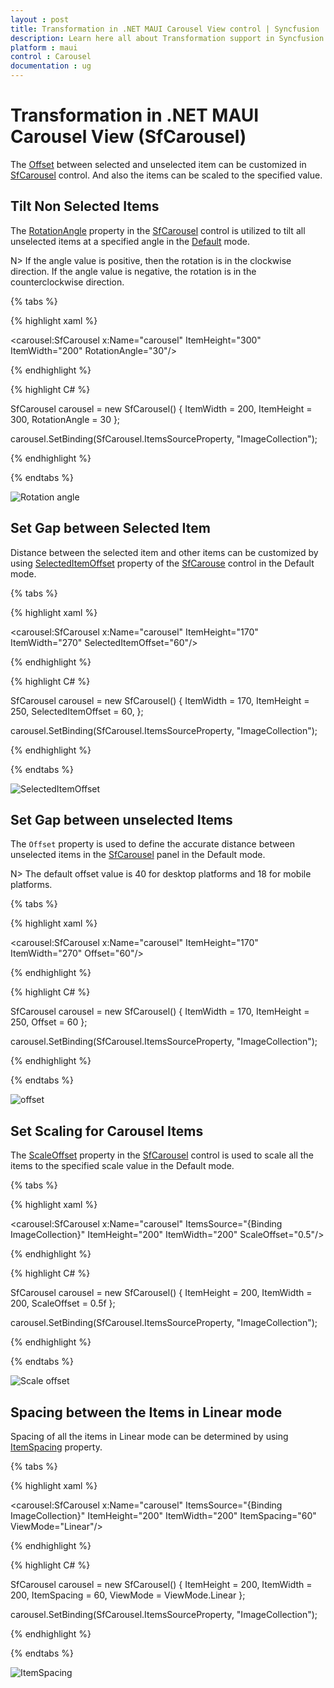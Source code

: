 ```yaml
---
layout : post
title: Transformation in .NET MAUI Carousel View control | Syncfusion
description: Learn here all about Transformation support in Syncfusion .NET MAUI Carousel View (SfCarousel) control and more.
platform : maui
control : Carousel
documentation : ug
---
```


# Transformation in .NET MAUI Carousel View (SfCarousel)

The [Offset](https://help.syncfusion.com/cr/maui/Syncfusion.Maui.Carousel.SfCarousel.html#Syncfusion_Maui_Carousel_SfCarousel_Offset) between selected and unselected item can be customized in  [SfCarousel](https://help.syncfusion.com/cr/maui/Syncfusion.Maui.Carousel.SfCarousel.html) control. And also the items can be scaled to the specified value.

## Tilt Non Selected Items

The [RotationAngle](https://help.syncfusion.com/cr/maui/Syncfusion.Maui.Carousel.SfCarousel.html#Syncfusion_Maui_Carousel_SfCarousel_RotationAngle) property in the [SfCarousel](https://help.syncfusion.com/cr/maui/Syncfusion.Maui.Carousel.SfCarousel.html) control is utilized to tilt all unselected items at a specified angle in the [Default](https://help.syncfusion.com/cr/maui/Syncfusion.Maui.Core.Carousel.ViewMode.html#Syncfusion_Maui_Core_Carousel_ViewMode_Default) mode.

N> If the angle value is positive, then the rotation is in the clockwise direction. If the angle value is negative, the rotation is in the counterclockwise direction. 

{% tabs %}

{% highlight xaml %}

<carousel:SfCarousel x:Name="carousel"
                     ItemHeight="300"
                     ItemWidth="200"
                     RotationAngle="30"/>
	
{% endhighlight %}

{% highlight C# %}

SfCarousel carousel = new SfCarousel()
{
    ItemWidth = 200,
    ItemHeight = 300,
    RotationAngle = 30
};

carousel.SetBinding(SfCarousel.ItemsSourceProperty, "ImageCollection");

{% endhighlight %}

{% endtabs %}

![Rotation angle](images/rotationangle.png)

## Set Gap between Selected Item

Distance between the selected item and other items can be customized by using [SelectedItemOffset](https://help.syncfusion.com/cr/maui/Syncfusion.Maui.Carousel.SfCarousel.html#Syncfusion_Maui_Carousel_SfCarousel_SelectedItemOffset) property of the  [SfCarouse](https://help.syncfusion.com/cr/maui/Syncfusion.Maui.Carousel.SfCarousel.html) control in the Default mode.

{% tabs %}

{% highlight xaml %}

<carousel:SfCarousel x:Name="carousel"
                     ItemHeight="170"
                     ItemWidth="270"
                     SelectedItemOffset="60"/>

	
{% endhighlight %}

{% highlight C# %}

SfCarousel carousel = new SfCarousel()
{
    ItemWidth = 170,
    ItemHeight = 250,
    SelectedItemOffset = 60,
};

carousel.SetBinding(SfCarousel.ItemsSourceProperty, "ImageCollection");

{% endhighlight %}

{% endtabs %}

![SelectedItemOffset](images/selectedoffset.png)

## Set Gap between unselected Items

The `Offset` property is used to define the accurate distance between unselected items in the [SfCarousel](https://help.syncfusion.com/cr/maui/Syncfusion.Maui.Carousel.SfCarousel.html) panel in the Default mode.

N> The default offset value is 40 for desktop platforms and 18 for mobile platforms.

{% tabs %}

{% highlight xaml %}

<carousel:SfCarousel x:Name="carousel"
                     ItemHeight="170"
                     ItemWidth="270"
                     Offset="60"/>

	
{% endhighlight %}

{% highlight C# %}

SfCarousel carousel = new SfCarousel()
{
    ItemWidth = 170,
    ItemHeight = 250,
    Offset = 60
};

carousel.SetBinding(SfCarousel.ItemsSourceProperty, "ImageCollection");

{% endhighlight %}

{% endtabs %}

![offset](images/offset.png)

## Set Scaling for Carousel Items

The [ScaleOffset](https://help.syncfusion.com/cr/maui/Syncfusion.Maui.Carousel.SfCarousel.html#Syncfusion_Maui_Carousel_SfCarousel_ScaleOffset) property in the  [SfCarousel](https://help.syncfusion.com/cr/maui/Syncfusion.Maui.Carousel.SfCarousel.html) control is used to scale all the items to the specified scale value in the Default mode.

{% tabs %}

{% highlight xaml %}

<carousel:SfCarousel x:Name="carousel"
                     ItemsSource="{Binding ImageCollection}"
                     ItemHeight="200"
                     ItemWidth="200"
                     ScaleOffset="0.5"/>

{% endhighlight %}

{% highlight C# %}

SfCarousel carousel = new SfCarousel()
{
    ItemHeight = 200,
    ItemWidth = 200,
    ScaleOffset = 0.5f
};

carousel.SetBinding(SfCarousel.ItemsSourceProperty, "ImageCollection");

{% endhighlight %}

{% endtabs %}

![Scale offset](images/scaleoffset.png)

## Spacing between the Items in Linear mode

Spacing of all the items in Linear mode can be determined by using [ItemSpacing](https://help.syncfusion.com/cr/maui/Syncfusion.Maui.Carousel.SfCarousel.html#Syncfusion_Maui_Carousel_SfCarousel_ItemSpacing) property.

{% tabs %}

{% highlight xaml %}

<carousel:SfCarousel x:Name="carousel"
                     ItemsSource="{Binding ImageCollection}"
                     ItemHeight="200"
                     ItemWidth="200"
                     ItemSpacing="60"
                     ViewMode="Linear"/>
	
{% endhighlight %}

{% highlight C# %}

SfCarousel carousel = new SfCarousel()
{
    ItemHeight = 200,
    ItemWidth = 200,
    ItemSpacing = 60,
    ViewMode = ViewMode.Linear
};

carousel.SetBinding(SfCarousel.ItemsSourceProperty, "ImageCollection");

{% endhighlight %}

{% endtabs %}

![ItemSpacing](images/itemspacing.png)